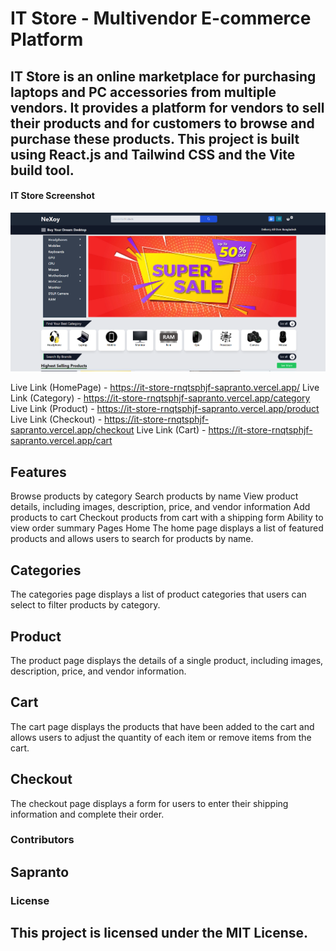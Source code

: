 # IT Store - Multivendor E-commerce Platform
## IT Store is an online marketplace for purchasing laptops and PC accessories from multiple vendors. It provides a platform for vendors to sell their products and for customers to browse and purchase these products. This project is built using React.js and Tailwind CSS and the Vite build tool.

#### IT Store Screenshot
![Nexoy](public/capture.PNG)

Live Link (HomePage) - https://it-store-rnqtsphjf-sapranto.vercel.app/
Live Link (Category) - https://it-store-rnqtsphjf-sapranto.vercel.app/category
Live Link (Product) - https://it-store-rnqtsphjf-sapranto.vercel.app/product
Live Link (Checkout) - https://it-store-rnqtsphjf-sapranto.vercel.app/checkout
Live Link (Cart) - https://it-store-rnqtsphjf-sapranto.vercel.app/cart

## Features
Browse products by category
Search products by name
View product details, including images, description, price, and vendor information
Add products to cart
Checkout products from cart with a shipping form
Ability to view order summary
Pages
Home
The home page displays a list of featured products and allows users to search for products by name.

## Categories
The categories page displays a list of product categories that users can select to filter products by category.

## Product
The product page displays the details of a single product, including images, description, price, and vendor information.

## Cart
The cart page displays the products that have been added to the cart and allows users to adjust the quantity of each item or remove items from the cart.

## Checkout
The checkout page displays a form for users to enter their shipping information and complete their order.


### Contributors
## Sapranto
### License
## This project is licensed under the MIT License.
